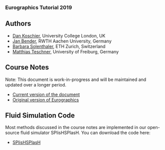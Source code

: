 ### Eurographics Tutorial 2019

## Authors

* [Dan Koschier](https://www.dankoschier.de), University College London, UK
* [Jan Bender](https://www.animation.rwth-aachen.de), RWTH Aachen University, Germany
* [Barbara Solenthaler](https://graphics.ethz.ch/~sobarbar), ETH Zurich, Switzerland 
* [Matthias Teschner](https://cg.informatik.uni-freiburg.de), University of Freiburg, Germany

## Course Notes 

Note: This document is work-in-progress and will be maintained and updated over a longer period.

* [Current version of the document](pdf/SPH_Tutorial.pdf)
* [Original version of Eurographics](https://diglib.eg.org/bitstream/handle/10.2312/egt20191035/001-041.pdf)

## Fluid Simulation Code

Most methods discussed in the course notes are implemented in our open-source fluid simulator SPlisHSPlasH. You can download the code here:

* [SPlisHSPlasH](https://github.com/InteractiveComputerGraphics/SPlisHSPlasH)
